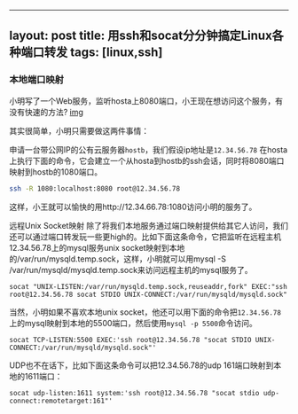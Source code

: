 -----
layout: post
title: 用ssh和socat分分钟搞定Linux各种端口转发
tags: [linux,ssh]
-----

### 本地端口映射

小明写了一个Web服务，监听hosta上8080端口，小王现在想访问这个服务，有没有快速的方法? 
[img](http://ygjs-static-hz.oss-cn-beijing.aliyuncs.com/images/2018-1-17/4.jpg)

其实很简单，小明只需要做这两件事情：

申请一台带公网IP的公有云服务器`hostb`，我们假设ip地址是`12.34.56.78`
在hosta上执行下面的命令，它会建立一个从hosta到hostb的ssh会话，同时将8080端口映射到hostb的1080端口。
```sh
ssh -R 1080:localhost:8080 root@12.34.56.78
```
这样，小王就可以愉快的用http://12.34.66.78:1080访问小明的服务了。

远程Unix Socket映射
除了将我们本地服务通过端口映射提供给其它人访问，我们还可以通过端口转发玩一些更high的。比如下面这条命令，它把监听在远程主机12.34.56.78上的mysql服务unix socket映射到本地的/var/run/mysqld.temp.sock，这样，小明就可以用mysql -S /var/run/mysqld/mysqld.temp.sock来访问远程主机的mysql服务了。
```
socat "UNIX-LISTEN:/var/run/mysqld.temp.sock,reuseaddr,fork" EXEC:"ssh root@12.34.56.78 socat STDIO UNIX-CONNECT:/var/run/mysqld/mysqld.sock"
```
当然，小明如果不喜欢本地unix socket，他还可以用下面的命令把`12.34.56.78`上的mysql映射到本地的5500端口，然后使用`mysql -p 5500`命令访问。
```
socat TCP-LISTEN:5500 EXEC:'ssh root@12.34.56.78 "socat STDIO UNIX-CONNECT:/var/run/mysqld/mysqld.sock"'
```
UDP也不在话下，比如下面这条命令可以把12.34.56.78的udp 161端口映射到本地的1611端口：
```
socat udp-listen:1611 system:'ssh root@12.34.56.78 "socat stdio udp-connect:remotetarget:161"'
```
